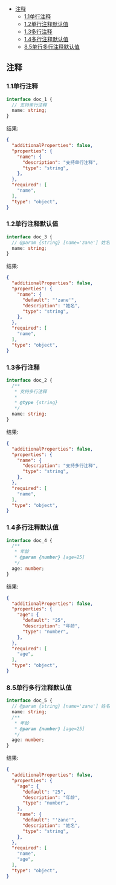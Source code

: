 - [注释](#注释)
  - [1.1单行注释](#11单行注释)
  - [1.2单行注释默认值](#12单行注释默认值)
  - [1.3多行注释](#13多行注释)
  - [1.4多行注释默认值](#14多行注释默认值)
  - [8.5单行多行注释默认值](#85单行多行注释默认值)

## 注释

### 1.1单行注释

```ts
interface doc_1 {
  // 支持单行注释
  name: string;
}
```

结果:

```json
{
  "additionalProperties": false,
  "properties": {
    "name": {
      "description": "支持单行注释",
      "type": "string",
    },
  },
  "required": [
    "name",
  ],
  "type": "object",
}
```

### 1.2单行注释默认值

```ts
interface doc_3 {
  // @param {string} [name='zane'] 姓名
  name: string;
}
```

结果:

```json
{
  "additionalProperties": false,
  "properties": {
    "name": {
      "default": "'zane'",
      "description": "姓名",
      "type": "string",
    },
  },
  "required": [
    "name",
  ],
  "type": "object",
}
```

### 1.3多行注释

```ts
interface doc_2 {
  /**
   * 支持多行注释
   *
   * @type {string}
   */
  name: string;
}
```

结果:

```json
{
  "additionalProperties": false,
  "properties": {
    "name": {
      "description": "支持多行注释",
      "type": "string",
    },
  },
  "required": [
    "name",
  ],
  "type": "object",
}
```

### 1.4多行注释默认值

```ts
interface doc_4 {
  /**
   * 年龄
   * @param {number} [age=25]
   */
  age: number;
}
```

结果:

```json
{
  "additionalProperties": false,
  "properties": {
    "age": {
      "default": "25",
      "description": "年龄",
      "type": "number",
    },
  },
  "required": [
    "age",
  ],
  "type": "object",
}
```

### 8.5单行多行注释默认值

```ts
interface doc_5 {
  // @param {string} [name='zane'] 姓名
  name: string;
  /**
   * 年龄
   * @param {number} [age=25]
   */
  age: number;
}
```

结果:

```json
{
  "additionalProperties": false,
  "properties": {
    "age": {
      "default": "25",
      "description": "年龄",
      "type": "number",
    },
    "name": {
      "default": "'zane'",
      "description": "姓名",
      "type": "string",
    },
  },
  "required": [
    "name",
    "age",
  ],
  "type": "object",
}
```



